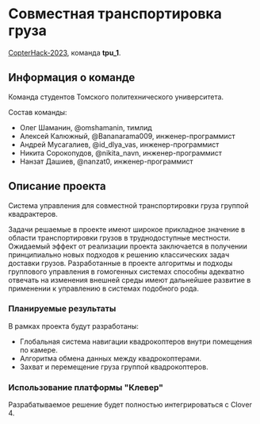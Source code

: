 # Совместная транспортировка груза

[CopterHack-2023](http://copterhack2023.md/), команда **tpu_1**.

## Информация о команде

Команда студентов Томского политехнического университета.

Состав команды:

- Олег Шаманин, @omshamanin, тимлид
- Алексей Калюжный, @Bananarama009, инженер-программист
- Андрей Мусагалиев, @id_dlya_vas, инженер-программист
- Никита Сорокопудов, @nikita_navn, инженер-программист
- Нанзат Дашиев, @nanzat0, инженер-программист

## Описание проекта

Система управления для совместной транспортировки груза группой квадрактеров.

Задачи решаемые в проекте имеют широкое прикладное значение в области 
транспортировки грузов в труднодоступные местности. Ожидаемый эффект от 
реализации проекта заключается в получении принципиально новых подходов к 
решению классических задач доставки грузов. Разработанные в проекте алгоритмы и 
подходы группового управления в гомогенных системах способны адекватно отвечать 
на изменения внешней среды имеют дальнейшее развитие в применении к 
управлению в системах подобного рода.

### Планируемые результаты

В рамках проекта будут разработаны:

- Глобальная система навигации квадрокоптеров внутри помещения по камере.
- Алгоритма обмена данных между квадрокоптерами.
- Захват и перемещение груза группой квадрокоптеров.

### Использование платформы "Клевер"

Разрабатываемое решение будет полностью интегрироваться с Clover 4.
